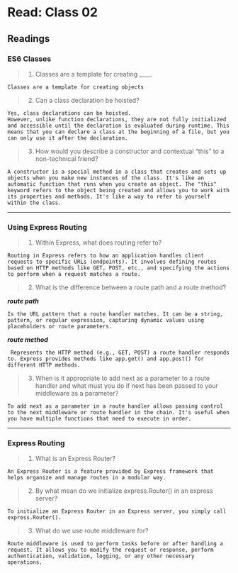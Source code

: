 # Read: Class 02

## Readings

### ES6 Classes
> 1. Classes are a template for creating ____.
```
Classes are a template for creating objects
```
> 2. Can a class declaration be hoisted?
```
Yes, class declarations can be hoisted.
However, unlike function declarations, they are not fully initialized and accessible until the declaration is evaluated during runtime. This means that you can declare a class at the beginning of a file, but you can only use it after the declaration.
```
> 3. How would you describe a constructor and contextual “this” to a non-technical friend?
```
A constructor is a special method in a class that creates and sets up objects when you make new instances of the class. It's like an automatic function that runs when you create an object. The "this" keyword refers to the object being created and allows you to work with its properties and methods. It's like a way to refer to yourself within the class.
```
------------


### Using Express Routing
> 1. Within Express, what does routing refer to?
```
Routing in Express refers to how an application handles client requests to specific URLs (endpoints). It involves defining routes based on HTTP methods like GET, POST, etc., and specifying the actions to perform when a request matches a route.
```
> 2. What is the difference between a route path and a route method?

***route path***
```
Is the URL pattern that a route handler matches. It can be a string, pattern, or regular expression, capturing dynamic values using placeholders or route parameters.
```
***route method***
```
 Represents the HTTP method (e.g., GET, POST) a route handler responds to. Express provides methods like app.get() and app.post() for different HTTP methods.
```
> 3. When is it appropriate to add next as a parameter to a route handler and what must you do if next has been passed to your middleware as a parameter?
```
To add next as a parameter in a route handler allows passing control to the next middleware or route handler in the chain. It's useful when you have multiple functions that need to execute in order.
```
----------


### Express Routing

> 1. What is an Express Router?
```
An Express Router is a feature provided by Express framework that helps organize and manage routes in a modular way.
```
> 2. By what mean do we initialize express.Router() in an express server?
```
To initialize an Express Router in an Express server, you simply call express.Router().
```
> 3. What do we use route middleware for?
```
Route middleware is used to perform tasks before or after handling a request. It allows you to modify the request or response, perform authentication, validation, logging, or any other necessary operations.
```